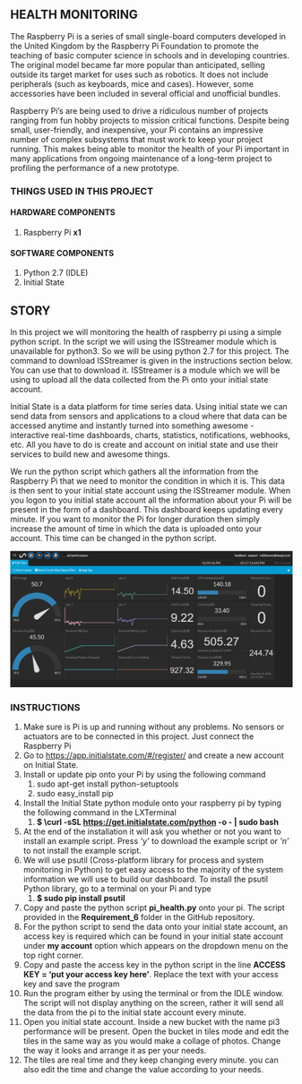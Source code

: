 ## HEALTH MONITORING
The Raspberry Pi is a series of small single-board computers developed in the United Kingdom by the Raspberry Pi Foundation to promote the teaching of basic computer science in schools and in developing countries. The original model became far more popular than anticipated, selling outside its target market for uses such as robotics. It does not include peripherals (such as keyboards, mice and cases). However, some accessories have been included in several official and unofficial bundles. 

Raspberry Pi’s are being used to drive a ridiculous number of projects ranging from fun hobby projects to mission critical functions. Despite being small, user-friendly, and inexpensive, your Pi contains an impressive number of complex subsystems that must work to keep your project running. This makes being able to monitor the health of your Pi important in many applications from ongoing maintenance of a long-term project to profiling the performance of a new prototype.

### THINGS USED IN THIS PROJECT

 #### HARDWARE COMPONENTS
1.	Raspberry Pi		**x1**

#### SOFTWARE COMPONENTS
1.	Python 2.7 (IDLE)
2.	Initial State 

## STORY
In this project we will monitoring the health of raspberry pi using a simple python script. In the script we will using the ISStreamer module which is unavailable for python3. So we will be using python 2.7 for this project. The command to download ISStreamer is given in the instructions section below. You can use that to download it. ISStreamer is a module which we will be using to upload all the data collected from the Pi onto your initial state account.

Initial State is a data platform for time series data. Using initial state we can send data from sensors and applications to a cloud where that data can be accessed anytime and instantly turned into something awesome - interactive real-time dashboards, charts, statistics, notifications, webhooks, etc. All you have to do is create and account on initial state and use their services to build new and awesome things.

We run the python script which gathers all the information from the Raspberry Pi that we need to monitor the condition in which it is. This data is then sent to your initial state account using the ISStreamer module. When you logon to you initial state account all the information about your Pi will be present in the form of a dashboard. This dashboard keeps updating every minute. If you want to monitor the Pi for longer duration then simply increase the amount of time in which the data is uploaded onto your account. This time can be changed in the python script.

![Dashboard to monitor Pi health](https://github.com/11RO05/handson-iot-raspberrypi/blob/master/Sample%20Projects/Requirement_6/Dashboard.PNG)

### INSTRUCTIONS
1.	Make sure is Pi is up and running without any problems. No sensors or actuators are to be connected in this project. Just connect the Raspberry Pi
2.	Go to https://app.initialstate.com/#/register/ and create a new account on Initial State.
3.	Install or update pip onto your Pi by using the following command
    1.	sudo apt-get install python-setuptools  
    2.	sudo easy_install pip
4.	Install the Initial State python module onto your raspberry pi by typing the following command in the LXTerminal 
    1.	**$ \curl -sSL https://get.initialstate.com/python -o - | sudo bash**
5.	At the end of the installation it will ask you whether or not you want to install an example script. Press *‘y’* to download the example script or *’n’* to not install the example script.
6.	We will use psutil (Cross-platform library for process and system monitoring in Python) to get easy access to the majority of the system information we will use to build our dashboard. To install the psutil Python library, go to a terminal on your Pi and type
    1.	**$ sudo pip install psutil**
7.	Copy and paste the python script **pi_health.py** onto your pi. The script provided in the **Requirement_6** folder in the GitHub repository.
8.	For the python script to send the data onto your initial state account, an access key is required which can be found in your initial state account under **my account** option which appears on the dropdown menu on the top right corner.
9.	Copy and paste the access key in the python script in the line **ACCESS KEY = ‘put your access key here’**. Replace the text with your access key and save the program
10.	Run the program either by using the terminal or from the IDLE window. The script will not display anything on the screen, rather it will send all the data from the pi to the initial state account every minute.
11.	Open you initial state account. Inside a new bucket with the name pi3 performance will be present. Open the bucket in tiles mode and edit the tiles in the same way as you would make a collage of photos. Change the way it looks and arrange it as per your needs. 
12.	 The tiles are real time and they keep changing every minute. you can also edit the time and change the value according to your needs.



